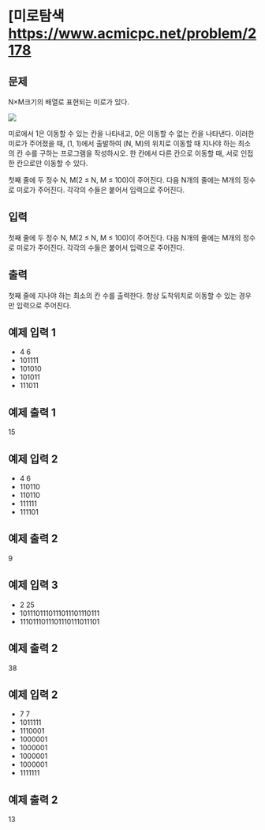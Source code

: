 #  [미로탐색 https://www.acmicpc.net/problem/2178

## 문제
N×M크기의 배열로 표현되는 미로가 있다.

<img src="https://www.acmicpc.net/upload/images/zmMEZZ8ioN6rhCdHmcIT4a7.png">

미로에서 1은 이동할 수 있는 칸을 나타내고, 0은 이동할 수 없는 칸을 나타낸다. 이러한 미로가 주어졌을 때, (1, 1)에서 출발하여 (N, M)의 위치로 이동할 때 지나야 하는 최소의 칸 수를 구하는 프로그램을 작성하시오. 한 칸에서 다른 칸으로 이동할 때, 서로 인접한 칸으로만 이동할 수 있다.

첫째 줄에 두 정수 N, M(2 ≤ N, M ≤ 100)이 주어진다. 다음 N개의 줄에는 M개의 정수로 미로가 주어진다. 각각의 수들은 붙어서 입력으로 주어진다.

## 입력
첫째 줄에 두 정수 N, M(2 ≤ N, M ≤ 100)이 주어진다. 다음 N개의 줄에는 M개의 정수로 미로가 주어진다. 각각의 수들은 붙어서 입력으로 주어진다.

## 출력
첫째 줄에 지나야 하는 최소의 칸 수를 출력한다. 항상 도착위치로 이동할 수 있는 경우만 입력으로 주어진다.

## 예제 입력 1 
- 4 6
- 101111
- 101010
- 101011
- 111011

## 예제 출력 1 
15

## 예제 입력 2
- 4 6
- 110110
- 110110
- 111111
- 111101

## 예제 출력 2
9

## 예제 입력 3
- 2 25
- 1011101110111011101110111
- 1110111011101110111011101

## 예제 출력 2
38

## 예제 입력 2
- 7 7
- 1011111
- 1110001
- 1000001
- 1000001
- 1000001
- 1000001
- 1111111

## 예제 출력 2
13



